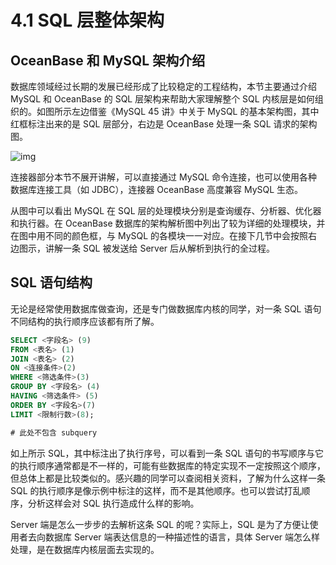 # 4.1 SQL 层整体架构

## OceanBase 和 MySQL 架构介绍

数据库领域经过长期的发展已经形成了比较稳定的工程结构，本节主要通过介绍 MySQL 和 OceanBase 的 SQL 层架构来帮助大家理解整个 SQL 内核层是如何组织的。如图所示左边借鉴《MySQL 45 讲》中关于 MySQL 的基本架构图，其中红框标注出来的是 SQL 层部分，右边是 OceanBase 处理一条 SQL 请求的架构图。

![img](https://obbusiness-private.oss-cn-shanghai.aliyuncs.com/doc/img/kernel-quickstart/V1.0.0/zh-CN/4.sql-engine/2.sql-layer-architecture-01.png)

连接器部分本节不展开讲解，可以直接通过 MySQL 命令连接，也可以使用各种数据库连接工具（如 JDBC），连接器 OceanBase 高度兼容 MySQL 生态。

从图中可以看出 MySQL 在 SQL 层的处理模块分别是查询缓存、分析器、优化器和执行器。在 OceanBase 数据库的架构解析图中列出了较为详细的处理模块，并在图中用不同的颜色框，与 MySQL 的各模块一一对应。在接下几节中会按照右边图示，讲解一条 SQL 被发送给 Server 后从解析到执行的全过程。

## SQL 语句结构

无论是经常使用数据库做查询，还是专门做数据库内核的同学，对一条 SQL 语句不同结构的执行顺序应该都有所了解。

```sql
SELECT <字段名> (9)
FROM <表名> (1)
JOIN <表名> (2)
ON <连接条件>(2)
WHERE <筛选条件>(3)
GROUP BY <字段名> (4)
HAVING <筛选条件> (5)
ORDER BY <字段名>(7)
LIMIT <限制行数>(8);

# 此处不包含 subquery
```

如上所示 SQL，其中标注出了执行序号，可以看到一条 SQL 语句的书写顺序与它的执行顺序通常都是不一样的，可能有些数据库的特定实现不一定按照这个顺序，但总体上都是比较类似的。感兴趣的同学可以查阅相关资料，了解为什么这样一条 SQL 的执行顺序是像示例中标注的这样，而不是其他顺序。也可以尝试打乱顺序，分析这样会对 SQL 执行造成什么样的影响。

Server 端是怎么一步步的去解析这条 SQL 的呢？实际上，SQL 是为了方便让使用者去向数据库 Server 端表达信息的一种描述性的语言，具体 Server 端怎么样处理，是在数据库内核层面去实现的。
